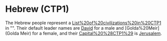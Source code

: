 # Hebrew (CTP1)

The Hebrew people represent a [List%20of%20civilizations%20in%20CTP1](civilization) in "". Their default leader names are [David](David) for a male and [Golda%20Meir](Golda Meir) for a female, and their [Capital%20%28CTP1%29](capital) is [Jerusalem](Jerusalem).